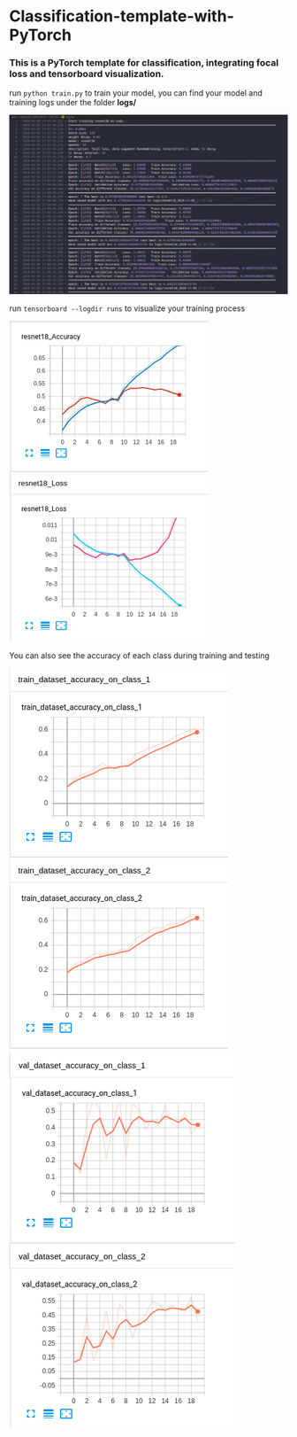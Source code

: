 # Classification-template-with-PyTorch
### This is a PyTorch template for classification, integrating focal loss and tensorboard visualization.

run `python train.py` to train your model, you can find your model and training logs under the folder **logs/**

![](/pictures/logs.png)

run `tensorboard --logdir runs` to visualize your training process

![](/pictures/tensorboard.png)

You can also see the accuracy of each class during training and testing

![](/pictures/acc_each_class_train.png)
![](/pictures/acc_each_class_val.png)

